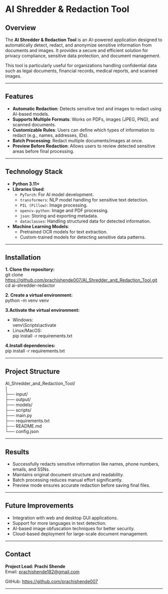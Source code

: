# AI Shredder & Redaction Tool

## Overview
The **AI Shredder & Redaction Tool** is an AI-powered application designed to automatically detect, redact, and anonymize sensitive information from documents and images. It provides a secure and efficient solution for privacy compliance, sensitive data protection, and document management.

This tool is particularly useful for organizations handling confidential data such as legal documents, financial records, medical reports, and scanned images.  

---

## Features
- **Automatic Redaction**: Detects sensitive text and images to redact using AI-based models.
- **Supports Multiple Formats**: Works on PDFs, images (JPEG, PNG), and scanned documents.
- **Customizable Rules**: Users can define which types of information to redact (e.g., names, addresses, IDs).
- **Batch Processing**: Redact multiple documents/images at once.
- **Preview Before Redaction**: Allows users to review detected sensitive areas before final processing.

---

## Technology Stack
- **Python 3.11+**
- **Libraries Used**:
  - `PyTorch`: For AI model development.
  - `transformers`: NLP model handling for sensitive text detection.
  - `PIL (Pillow)`: Image processing.
  - `opencv-python`: Image and PDF processing.
  - `json`: Storing and exporting metadata.
  - `dataclasses`: Handling structured data for detected information.
- **Machine Learning Models**:
  - Pretrained OCR models for text extraction.
  - Custom-trained models for detecting sensitive data patterns.

---

## Installation

**1. Clone the repository:**<br>
git clone https://github.com/prachishende007/AI_Shredder_and_Redaction_Tool.git<br>
cd ai-shredder-redactor<br>


**2. Create a virtual environment:**<br>
python -m venv venv


**3.Activate the virtual environment:**<br>
- Windows:
    <br>venv\Scripts\activate
- Linux/MacOS:
   <br>pip install -r requirements.txt
  
**4.Install dependencies:**<br>
pip install -r requirements.txt

---

## Project Structure
  AI_Shredder_and_Redaction_Tool/<br>
  │<br>
  ├── input/              <br>
  ├── output/             <br>
  ├── models/             <br>
  ├── scripts/            <br>
  ├── main.py             <br>
  ├── requirements.txt    <br>
  ├── README.md           <br>
  └── config.json         <br>

---

## Results

- Successfully redacts sensitive information like names, phone numbers, emails, and SSNs.
- Maintains original document structure and readability.
- Batch processing reduces manual effort significantly.
- Preview mode ensures accurate redaction before saving final files.

---

## Future Improvements

- Integration with web and desktop GUI applications.
- Support for more languages in text detection.
- AI-based image obfuscation techniques for better security.
- Cloud-based deployment for large-scale document management.

---

## Contact

**Project Lead: Prachi Shende**<br>
Email: prachishende182@gmail.com

GitHub: https://github.com/prachishende007

---
